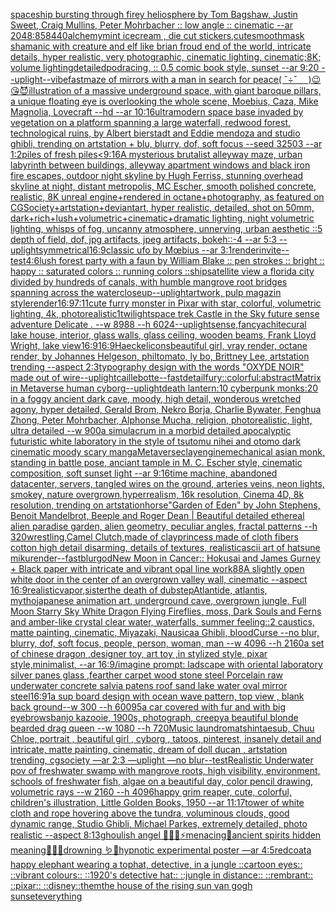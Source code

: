 [spaceship bursting through firey heliosphere by Tom Bagshaw, Justin Sweet, Craig Mullins, Peter Mohrbacher :: low angle :: cinematic --ar 2048:858](https://www.ebank.nz/aiartgenerator?category=spaceship%2520bursting%2520through%2520firey%2520heliosphere%2520by%2520Tom%2520Bagshaw%2C%2520Justin%2520Sweet%2C%2520Craig%2520Mullins%2C%2520Peter%2520Mohrbacher%2520%3A%3A%2520low%2520angle%2520%3A%3A%2520cinematic%2520--ar%25202048%3A858)[440](https://www.ebank.nz/aiartgenerator?category=440)[alchemy](https://www.ebank.nz/aiartgenerator?category=alchemy)[mint icecream , die cut stickers,cute](https://www.ebank.nz/aiartgenerator?category=mint%2520icecream%2520%2C%2520die%2520cut%2520stickers%2Ccute)[smooth](https://www.ebank.nz/aiartgenerator?category=smooth)[](https://www.ebank.nz/aiartgenerator?category=)[mask shamanic  with creature and elf like brian froud end of the world, intricate details, hyper realistic, very photographic, cinematic lighting, cinematic;8K; volume lighting](https://www.ebank.nz/aiartgenerator?category=mask%2520shamanic%2520%2520with%2520creature%2520and%2520elf%2520like%2520brian%2520froud%2520end%2520of%2520the%2520world%2C%2520intricate%2520details%2C%2520hyper%2520realistic%2C%2520very%2520photographic%2C%2520cinematic%2520lighting%2C%2520cinematic%3B8K%3B%2520volume%2520lighting)[detailed](https://www.ebank.nz/aiartgenerator?category=detailed)[podracing, :: 0.5 comic book style, sunset --ar 9:20 --uplight](https://www.ebank.nz/aiartgenerator?category=podracing%2C%2520%3A%3A%25200.5%2520comic%2520book%2520style%2C%2520sunset%2520--ar%25209%3A20%2520--uplight)[--vibefast](https://www.ebank.nz/aiartgenerator?category=--vibefast)[maze of mirrors with a man in search for peace](https://www.ebank.nz/aiartgenerator?category=maze%2520of%2520mirrors%2520with%2520a%2520man%2520in%2520search%2520for%2520peace)[( ˇ÷ˇ　 )](https://www.ebank.nz/aiartgenerator?category=%28%2520%CB%87%C3%B7%CB%87%E3%80%80%2520%29)[😉😘😈](https://www.ebank.nz/aiartgenerator?category=%F0%9F%98%89%F0%9F%98%98%F0%9F%98%88)[illustration of a massive underground space, with giant baroque pillars, a unique floating eye is overlooking the whole scene, Moebius, Caza, Mike Magnolia, Lovecraft --hd --ar 10:16](https://www.ebank.nz/aiartgenerator?category=illustration%2520of%2520a%2520massive%2520underground%2520space%2C%2520with%2520giant%2520baroque%2520pillars%2C%2520a%2520unique%2520floating%2520eye%2520is%2520overlooking%2520the%2520whole%2520scene%2C%2520Moebius%2C%2520Caza%2C%2520Mike%2520Magnolia%2C%2520Lovecraft%2520--hd%2520--ar%252010%3A16)[ultramodern space base invaded by vegetation on a platform spanning a large waterfall, redwood forest, technological ruins, by Albert bierstadt and Eddie mendoza and studio ghibli, trending on artstation + blu, blurry, dof, soft focus --seed 32503 --ar 1:2](https://www.ebank.nz/aiartgenerator?category=ultramodern%2520space%2520base%2520invaded%2520by%2520vegetation%2520on%2520a%2520platform%2520spanning%2520a%2520large%2520waterfall%2C%2520redwood%2520forest%2C%2520technological%2520ruins%2C%2520by%2520Albert%2520bierstadt%2520and%2520Eddie%2520mendoza%2520and%2520studio%2520ghibli%2C%2520trending%2520on%2520artstation%2520%2B%2520blu%2C%2520blurry%2C%2520dof%2C%2520soft%2520focus%2520--seed%252032503%2520--ar%25201%3A2)[piles of fresh piles](https://www.ebank.nz/aiartgenerator?category=piles%2520of%2520fresh%2520piles)[<9:16](https://www.ebank.nz/aiartgenerator?category=%3C9%3A16)[A mysterious brutalist alleyway maze, urban labyrinth between buildings, alleyway apartment windows and black iron fire escapes, outdoor night skyline by Hugh Ferriss, stunning overhead skyline at night, distant metropolis, MC Escher, smooth polished concrete, realistic, 8K unreal engine+rendered in octane+photography, as featured on CGSociety+artstation+deviantart, hyper realistic, detailed, shot on 50mm, dark+rich+lush+volumetric+cinematic+dramatic lighting, night volumetric lighting, whisps of fog, uncanny atmosphere, unnerving, urban aesthetic ::5 depth of field, dof, jpg artifacts, jpeg artifacts, bokeh::-4 --ar 5:3 --uplight](https://www.ebank.nz/aiartgenerator?category=A%2520mysterious%2520brutalist%2520alleyway%2520maze%2C%2520urban%2520labyrinth%2520between%2520buildings%2C%2520alleyway%2520apartment%2520windows%2520and%2520black%2520iron%2520fire%2520escapes%2C%2520outdoor%2520night%2520skyline%2520by%2520Hugh%2520Ferriss%2C%2520stunning%2520overhead%2520skyline%2520at%2520night%2C%2520distant%2520metropolis%2C%2520MC%2520Escher%2C%2520smooth%2520polished%2520concrete%2C%2520realistic%2C%25208K%2520unreal%2520engine%2Brendered%2520in%2520octane%2Bphotography%2C%2520as%2520featured%2520on%2520CGSociety%2Bartstation%2Bdeviantart%2C%2520hyper%2520realistic%2C%2520detailed%2C%2520shot%2520on%252050mm%2C%2520dark%2Brich%2Blush%2Bvolumetric%2Bcinematic%2Bdramatic%2520lighting%2C%2520night%2520volumetric%2520lighting%2C%2520whisps%2520of%2520fog%2C%2520uncanny%2520atmosphere%2C%2520unnerving%2C%2520urban%2520aesthetic%2520%3A%3A5%2520depth%2520of%2520field%2C%2520dof%2C%2520jpg%2520artifacts%2C%2520jpeg%2520artifacts%2C%2520bokeh%3A%3A-4%2520--ar%25205%3A3%2520--uplight)[symmetrical](https://www.ebank.nz/aiartgenerator?category=symmetrical)[16:9](https://www.ebank.nz/aiartgenerator?category=16%3A9)[classic ufo by Mœbius --ar 3:1](https://www.ebank.nz/aiartgenerator?category=classic%2520ufo%2520by%2520M%C5%93bius%2520--ar%25203%3A1)[render](https://www.ebank.nz/aiartgenerator?category=render)[invite](https://www.ebank.nz/aiartgenerator?category=invite)[--test](https://www.ebank.nz/aiartgenerator?category=--test)[4:6](https://www.ebank.nz/aiartgenerator?category=4%3A6)[lush forest party with a faun by William Blake :: pen strokes :: bright :: happy :: saturated colors :: running colors ::](https://www.ebank.nz/aiartgenerator?category=lush%2520forest%2520party%2520with%2520a%2520faun%2520by%2520William%2520Blake%2520%3A%3A%2520pen%2520strokes%2520%3A%3A%2520bright%2520%3A%3A%2520happy%2520%3A%3A%2520saturated%2520colors%2520%3A%3A%2520running%2520colors%2520%3A%3A)[ship](https://www.ebank.nz/aiartgenerator?category=ship)[satellite view a florida city divided by hundreds of canals, with humble mangrove root bridges spanning across the water](https://www.ebank.nz/aiartgenerator?category=satellite%2520view%2520a%2520florida%2520city%2520divided%2520by%2520hundreds%2520of%2520canals%2C%2520with%2520humble%2520mangrove%2520root%2520bridges%2520spanning%2520across%2520the%2520water)[closeup](https://www.ebank.nz/aiartgenerator?category=closeup)[--uplight](https://www.ebank.nz/aiartgenerator?category=--uplight)[artwork, pulp magazin style](https://www.ebank.nz/aiartgenerator?category=artwork%2C%2520pulp%2520magazin%2520style)[render](https://www.ebank.nz/aiartgenerator?category=render)[16:9](https://www.ebank.nz/aiartgenerator?category=16%3A9)[7:11](https://www.ebank.nz/aiartgenerator?category=7%3A11)[cute furry monster in Pixar with star, colorful, volumetric lighting, 4k, photorealistic](https://www.ebank.nz/aiartgenerator?category=cute%2520furry%2520monster%2520in%2520Pixar%2520with%2520star%2C%2520colorful%2C%2520volumetric%2520lighting%2C%25204k%2C%2520photorealistic)[1](https://www.ebank.nz/aiartgenerator?category=1)[twilight](https://www.ebank.nz/aiartgenerator?category=twilight)[space trek Castle in the Sky future sense adventure  Delicate  . --w 8988 --h 6024](https://www.ebank.nz/aiartgenerator?category=space%2520trek%2520Castle%2520in%2520the%2520Sky%2520future%2520sense%2520adventure%2520%2520Delicate%2520%2520.%2520--w%25208988%2520--h%25206024)[--uplight](https://www.ebank.nz/aiartgenerator?category=--uplight)[sense,fancy](https://www.ebank.nz/aiartgenerator?category=sense%2Cfancy)[achitecural lake house, interior, glass walls, glass ceiling, wooden beams, Frank Lloyd Wright, lake view](https://www.ebank.nz/aiartgenerator?category=achitecural%2520lake%2520house%2C%2520interior%2C%2520glass%2520walls%2C%2520glass%2520ceiling%2C%2520wooden%2520beams%2C%2520Frank%2520Lloyd%2520Wright%2C%2520lake%2520view)[16:9](https://www.ebank.nz/aiartgenerator?category=16%3A9)[16:9](https://www.ebank.nz/aiartgenerator?category=16%3A9)[Haeckel](https://www.ebank.nz/aiartgenerator?category=Haeckel)[icons](https://www.ebank.nz/aiartgenerator?category=icons)[beautiful girl, vray render, octane render, by Johannes Helgeson, philtomato, ly bo, Brittney Lee, artstation trending --aspect 2:3](https://www.ebank.nz/aiartgenerator?category=beautiful%2520girl%2C%2520vray%2520render%2C%2520octane%2520render%2C%2520by%2520Johannes%2520Helgeson%2C%2520philtomato%2C%2520ly%2520bo%2C%2520Brittney%2520Lee%2C%2520artstation%2520trending%2520--aspect%25202%3A3)[typography design with the words "OXYDE NOIR" made out of wire](https://www.ebank.nz/aiartgenerator?category=typography%2520design%2520with%2520the%2520words%2520%22OXYDE%2520NOIR%22%2520made%2520out%2520of%2520wire)[--uplight](https://www.ebank.nz/aiartgenerator?category=--uplight)[caillebotte](https://www.ebank.nz/aiartgenerator?category=caillebotte)[--fast](https://www.ebank.nz/aiartgenerator?category=--fast)[detail](https://www.ebank.nz/aiartgenerator?category=detail)[fury::colorful:abstract](https://www.ebank.nz/aiartgenerator?category=fury%3A%3Acolorful%3Aabstract)[Matrix in Metaverse human cyborg](https://www.ebank.nz/aiartgenerator?category=Matrix%2520in%2520Metaverse%2520human%2520cyborg)[--uplight](https://www.ebank.nz/aiartgenerator?category=--uplight)[death lantern:10 cyberpunk monks:20 in a foggy ancient dark cave, moody, high detail, wonderous wretched agony, hyper detailed, Gerald Brom, Nekro Borja, Charlie Bywater, Fenghua Zhong, Peter Mohrbacher, Alphonse Mucha, religion, photorealistic, light, ultra detailed --w 900](https://www.ebank.nz/aiartgenerator?category=death%2520lantern%3A10%2520cyberpunk%2520monks%3A20%2520in%2520a%2520foggy%2520ancient%2520dark%2520cave%2C%2520moody%2C%2520high%2520detail%2C%2520wonderous%2520wretched%2520agony%2C%2520hyper%2520detailed%2C%2520Gerald%2520Brom%2C%2520Nekro%2520Borja%2C%2520Charlie%2520Bywater%2C%2520Fenghua%2520Zhong%2C%2520Peter%2520Mohrbacher%2C%2520Alphonse%2520Mucha%2C%2520religion%2C%2520photorealistic%2C%2520light%2C%2520ultra%2520detailed%2520--w%2520900)[a simulacrum in a morbid detailed apocalyptic futuristic white laboratory in the style of tsutomu nihei and otomo dark cinematic moody scary manga](https://www.ebank.nz/aiartgenerator?category=a%2520simulacrum%2520in%2520a%2520morbid%2520detailed%2520apocalyptic%2520futuristic%2520white%2520laboratory%2520in%2520the%2520style%2520of%2520tsutomu%2520nihei%2520and%2520otomo%2520dark%2520cinematic%2520moody%2520scary%2520manga)[Metaverse](https://www.ebank.nz/aiartgenerator?category=Metaverse)[clay](https://www.ebank.nz/aiartgenerator?category=clay)[engine](https://www.ebank.nz/aiartgenerator?category=engine)[mechanical asian  monk, standing in battle pose, anciant tample in M. C. Escher style, cinematic composition, soft sunset light --ar 9:16](https://www.ebank.nz/aiartgenerator?category=mechanical%2520asian%2520%2520monk%2C%2520standing%2520in%2520battle%2520pose%2C%2520anciant%2520tample%2520in%2520M.%2520C.%2520Escher%2520style%2C%2520cinematic%2520composition%2C%2520soft%2520sunset%2520light%2520--ar%25209%3A16)[time machine, abandoned datacenter, servers,  tangled wires on the ground, arteries veins, neon lights, smokey, nature overgrown,hyperrealism, 16k resolution, Cinema 4D, 8k resolution, trending on artstation](https://www.ebank.nz/aiartgenerator?category=time%2520machine%2C%2520abandoned%2520datacenter%2C%2520servers%2C%2520%2520tangled%2520wires%2520on%2520the%2520ground%2C%2520arteries%2520veins%2C%2520neon%2520lights%2C%2520smokey%2C%2520nature%2520overgrown%2Chyperrealism%2C%252016k%2520resolution%2C%2520Cinema%25204D%2C%25208k%2520resolution%2C%2520trending%2520on%2520artstation)[horse](https://www.ebank.nz/aiartgenerator?category=horse)["Garden of Eden" by John Stephens, Benoit Mandelbrot, Beeple and Roger Dean | Beautiful detailed ethereal alien paradise garden, alien geometry, peculiar angles, fractal patterns --h 320](https://www.ebank.nz/aiartgenerator?category=%22Garden%2520of%2520Eden%22%2520by%2520John%2520Stephens%2C%2520Benoit%2520Mandelbrot%2C%2520Beeple%2520and%2520Roger%2520Dean%2520%7C%2520Beautiful%2520detailed%2520ethereal%2520alien%2520paradise%2520garden%2C%2520alien%2520geometry%2C%2520peculiar%2520angles%2C%2520fractal%2520patterns%2520--h%2520320)[wrestling,Camel Clutch,made of clay](https://www.ebank.nz/aiartgenerator?category=wrestling%2CCamel%2520Clutch%2Cmade%2520of%2520clay)[princess made of cloth fibers cotton high detail disarming, details of textures, realistic](https://www.ebank.nz/aiartgenerator?category=princess%2520made%2520of%2520cloth%2520fibers%2520cotton%2520high%2520detail%2520disarming%2C%2520details%2520of%2520textures%2C%2520realistic)[ascii art of hatsune miku](https://www.ebank.nz/aiartgenerator?category=ascii%2520art%2520of%2520hatsune%2520miku)[render](https://www.ebank.nz/aiartgenerator?category=render)[--fast](https://www.ebank.nz/aiartgenerator?category=--fast)[blur](https://www.ebank.nz/aiartgenerator?category=blur)[god](https://www.ebank.nz/aiartgenerator?category=god)[New Moon in Cancer:: Hokusai and James Gurney + Black paper with intricate and vibrant opal line work](https://www.ebank.nz/aiartgenerator?category=New%2520Moon%2520in%2520Cancer%3A%3A%2520Hokusai%2520and%2520James%2520Gurney%2520%2B%2520Black%2520paper%2520with%2520intricate%2520and%2520vibrant%2520opal%2520line%2520work)[88](https://www.ebank.nz/aiartgenerator?category=88)[A slightly open white door in the center of an overgrown valley wall, cinematic --aspect 16:9](https://www.ebank.nz/aiartgenerator?category=A%2520slightly%2520open%2520white%2520door%2520in%2520the%2520center%2520of%2520an%2520overgrown%2520valley%2520wall%2C%2520cinematic%2520--aspect%252016%3A9)[realistic](https://www.ebank.nz/aiartgenerator?category=realistic)[vapor,](https://www.ebank.nz/aiartgenerator?category=vapor%2C)[sister](https://www.ebank.nz/aiartgenerator?category=sister)[the death of dubstep](https://www.ebank.nz/aiartgenerator?category=the%2520death%2520of%2520dubstep)[Atlantide, atlantis, mytho](https://www.ebank.nz/aiartgenerator?category=Atlantide%2C%2520atlantis%2C%2520mytho)[japanese animation art, underground cave, overgrown jungle, Full Moon Starry Sky White Dragon Flying Fireflies, moss, Dark Souls and Ferns and amber-like crystal clear water, waterfalls, summer feeling::2 caustics, matte painting, cinematic, Miyazaki, Nausicaa Ghibli, bloodCurse --no blur, blurry, dof, soft focus, people, person, woman, man  --w 4096  --h 2160](https://www.ebank.nz/aiartgenerator?category=japanese%2520animation%2520art%2C%2520underground%2520cave%2C%2520overgrown%2520jungle%2C%2520Full%2520Moon%2520Starry%2520Sky%2520White%2520Dragon%2520Flying%2520Fireflies%2C%2520moss%2C%2520Dark%2520Souls%2520and%2520Ferns%2520and%2520amber-like%2520crystal%2520clear%2520water%2C%2520waterfalls%2C%2520summer%2520feeling%3A%3A2%2520caustics%2C%2520matte%2520painting%2C%2520cinematic%2C%2520Miyazaki%2C%2520Nausicaa%2520Ghibli%2C%2520bloodCurse%2520--no%2520blur%2C%2520blurry%2C%2520dof%2C%2520soft%2520focus%2C%2520people%2C%2520person%2C%2520woman%2C%2520man%2520%2520--w%25204096%2520%2520--h%25202160)[a set of chinese dragon ,designer toy, art toy ,in stylized style, pixar style,minimalist, --ar 16:9](https://www.ebank.nz/aiartgenerator?category=a%2520set%2520of%2520chinese%2520dragon%2520%2Cdesigner%2520toy%2C%2520art%2520toy%2520%2Cin%2520stylized%2520style%2C%2520pixar%2520style%2Cminimalist%2C%2520--ar%252016%3A9)[/imagine prompt: ladscape with oriental laboratory silver panes glass ,fearther carpet wood stone steel Porcelain raw underwater concrete salvia patens roof sand lake water oval mirror steel](https://www.ebank.nz/aiartgenerator?category=/imagine%2520prompt%3A%2520ladscape%2520with%2520oriental%2520laboratory%2520silver%2520panes%2520glass%2520%2Cfearther%2520carpet%2520wood%2520stone%2520steel%2520Porcelain%2520raw%2520underwater%2520concrete%2520salvia%2520patens%2520roof%2520sand%2520lake%2520water%2520oval%2520mirror%2520steel)[16:9](https://www.ebank.nz/aiartgenerator?category=16%3A9)[1](https://www.ebank.nz/aiartgenerator?category=1)[a sup board design with ocean wave pattern, top view , blank back ground--w 300 --h 600](https://www.ebank.nz/aiartgenerator?category=a%2520sup%2520board%2520design%2520with%2520ocean%2520wave%2520pattern%2C%2520top%2520view%2520%2C%2520blank%2520back%2520ground--w%2520300%2520--h%2520600)[95](https://www.ebank.nz/aiartgenerator?category=95)[a car covered with fur and with big eyebrows](https://www.ebank.nz/aiartgenerator?category=a%2520car%2520covered%2520with%2520fur%2520and%2520with%2520big%2520eyebrows)[banjo kazooie, 1900s, photograph, creepy](https://www.ebank.nz/aiartgenerator?category=banjo%2520kazooie%2C%25201900s%2C%2520photograph%2C%2520creepy)[a beautiful blonde bearded drag queen --w 1080 --h 720](https://www.ebank.nz/aiartgenerator?category=a%2520beautiful%2520blonde%2520bearded%2520drag%2520queen%2520--w%25201080%2520--h%2520720)[Music laundromat](https://www.ebank.nz/aiartgenerator?category=Music%2520laundromat)[shintaesub, Chuu Chloe, portrait , beautiful girl , cyborg , tatoos, pinterest, insanely detail and intricate, matte painting, cinematic, dream of doll ducan , artstation trending, cgsociety  —ar 2:3 —uplight —no blur](https://www.ebank.nz/aiartgenerator?category=shintaesub%2C%2520Chuu%2520Chloe%2C%2520portrait%2520%2C%2520beautiful%2520girl%2520%2C%2520cyborg%2520%2C%2520tatoos%2C%2520pinterest%2C%2520insanely%2520detail%2520and%2520intricate%2C%2520matte%2520painting%2C%2520cinematic%2C%2520dream%2520of%2520doll%2520ducan%2520%2C%2520artstation%2520trending%2C%2520cgsociety%2520%2520%E2%80%94ar%25202%3A3%2520%E2%80%94uplight%2520%E2%80%94no%2520blur)[--test](https://www.ebank.nz/aiartgenerator?category=--test)[Realistic Underwater pov of freshwater swamp with mangrove roots, high visibility, environment, schools of freshwater fish, algae on a beautiful day, color pencil drawing, volumetric rays --w 2160 --h 4096](https://www.ebank.nz/aiartgenerator?category=Realistic%2520Underwater%2520pov%2520of%2520freshwater%2520swamp%2520with%2520mangrove%2520roots%2C%2520high%2520visibility%2C%2520environment%2C%2520schools%2520of%2520freshwater%2520fish%2C%2520algae%2520on%2520a%2520beautiful%2520day%2C%2520color%2520pencil%2520drawing%2C%2520volumetric%2520rays%2520--w%25202160%2520--h%25204096)[happy grim reaper, cute, colorful, children's illustration, Little Golden Books, 1950 --ar 11:17](https://www.ebank.nz/aiartgenerator?category=happy%2520grim%2520reaper%2C%2520cute%2C%2520colorful%2C%2520children%27s%2520illustration%2C%2520Little%2520Golden%2520Books%2C%25201950%2520--ar%252011%3A17)[tower of white cloth and rope hovering above the tundra, voluminous clouds, good dynamic range, Studio Ghibli, Michael Parkes, extremely detailed, photo realistic --aspect 8:13](https://www.ebank.nz/aiartgenerator?category=tower%2520of%2520white%2520cloth%2520and%2520rope%2520hovering%2520above%2520the%2520tundra%2C%2520voluminous%2520clouds%2C%2520good%2520dynamic%2520range%2C%2520Studio%2520Ghibli%2C%2520Michael%2520Parkes%2C%2520extremely%2520detailed%2C%2520photo%2520realistic%2520--aspect%25208%3A13)[ghoulish angel 🧊🍼✨⚡️menacing🌙ancient spirits hidden meaning🐚🍄🦚drowning 🪱🐍hypnotic experimental poster —ar 4:5](https://www.ebank.nz/aiartgenerator?category=ghoulish%2520angel%2520%F0%9F%A7%8A%F0%9F%8D%BC%E2%9C%A8%E2%9A%A1%EF%B8%8Fmenacing%F0%9F%8C%99ancient%2520spirits%2520hidden%2520meaning%F0%9F%90%9A%F0%9F%8D%84%F0%9F%A6%9Adrowning%2520%F0%9F%AA%B1%F0%9F%90%8Dhypnotic%2520experimental%2520poster%2520%E2%80%94ar%25204%3A5)[redcoat](https://www.ebank.nz/aiartgenerator?category=redcoat)[a happy elephant wearing a tophat, detective, in a jungle ::cartoon eyes:: ::vibrant colours:: ::1920's detective hat:: ::jungle in distance:: ::rembrant:: ::pixar:: ::disney::](https://www.ebank.nz/aiartgenerator?category=a%2520happy%2520elephant%2520wearing%2520a%2520tophat%2C%2520detective%2C%2520in%2520a%2520jungle%2520%3A%3Acartoon%2520eyes%3A%3A%2520%3A%3Avibrant%2520colours%3A%3A%2520%3A%3A1920%27s%2520detective%2520hat%3A%3A%2520%3A%3Ajungle%2520in%2520distance%3A%3A%2520%3A%3Arembrant%3A%3A%2520%3A%3Apixar%3A%3A%2520%3A%3Adisney%3A%3A)[them](https://www.ebank.nz/aiartgenerator?category=them)[the house of the rising sun van gogh sunset](https://www.ebank.nz/aiartgenerator?category=the%2520house%2520of%2520the%2520rising%2520sun%2520van%2520gogh%2520sunset)[everything](https://www.ebank.nz/aiartgenerator?category=everything)